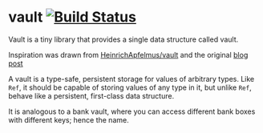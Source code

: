 # vault [![Build Status](https://travis-ci.com/ChristopherDavenport/vault.svg?branch=master)](https://travis-ci.com/ChristopherDavenport/vault)

Vault is a tiny library that provides a single data structure called vault.

Inspiration was drawn from [HeinrichApfelmus/vault](https://github.com/HeinrichApfelmus/vault) and the original [blog post](https://apfelmus.nfshost.com/blog/2011/09/04-vault.html)

A vault is a type-safe, persistent storage for values of arbitrary types. Like `Ref`, it should be capable of storing values of any type in it, but unlike `Ref`, behave like a persistent, first-class data structure.

It is analogous to a bank vault, where you can access different bank boxes with different keys; hence the name.